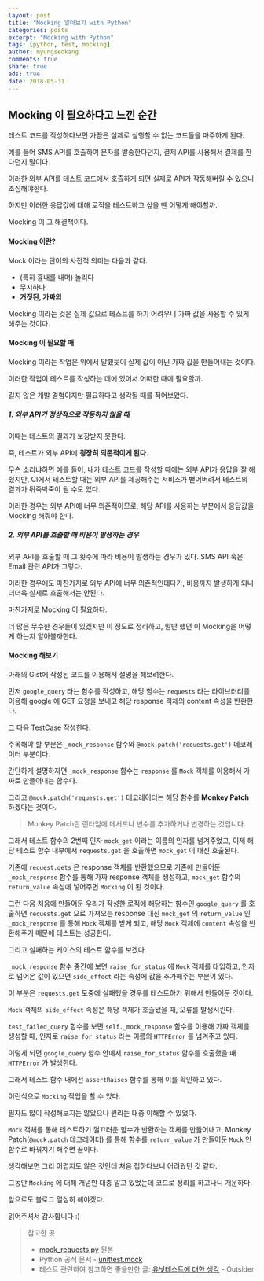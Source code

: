 ```yaml
---
layout: post
title: "Mocking 알아보기 with Python"
categories: posts
excerpt: "Mocking with Python"
tags: [python, test, mocking]
author: myungseokang
comments: true
share: true
ads: true
date: 2018-05-31
---
```


## Mocking 이 필요하다고 느낀 순간

테스트 코드를 작성하다보면 가끔은 실제로 실행할 수 없는 코드들을 마주하게 된다.

예를 들어 SMS API를 호출하여 문자를 발송한다던지, 결제 API를 사용해서 결제를 한다던지 말이다.

이러한 외부 API를 테스트 코드에서 호출하게 되면 실제로 API가 작동해버릴 수 있으니 조심해야한다.

하지만 이러한 응답값에 대해 로직을 테스트하고 싶을 땐 어떻게 해야할까.

Mocking 이 그 해결책이다.

#### Mocking 이란?

Mock 이라는 단어의 사전적 의미는 다음과 같다.

- (특히 흉내를 내며) 놀리다
- 무시하다
- **거짓된, 가짜의**

Mocking 이라는 것은 실제 값으로 테스트를 하기 어려우니 가짜 값을 사용할 수 있게 해주는 것이다.

#### Mocking 이 필요할 때

Mocking 이라는 작업은 위에서 말했듯이 실제 값이 아닌 가짜 값을 만들어내는 것이다.

이러한 작업이 테스트를 작성하는 데에 있어서 어떠한 때에 필요할까.

길지 않은 개발 경험이지만 필요하다고 생각될 때를 적어보았다.

##### 1. 외부 API가 정상적으로 작동하지 않을 때

이때는 테스트의 결과가 보장받지 못한다.

즉, 테스트가 외부 API에 **굉장히 의존적이게 된다**.

무슨 소리냐하면 예를 들어, 내가 테스트 코드를 작성할 때에는 외부 API가 응답을 잘 해줬지만, CI에서 테스트할 때는 외부 API를 제공해주는 서비스가 뻗어버려서 테스트의 결과가 뒤죽박죽이 될 수도 있다.

이러한 경우는 외부 API에 너무 의존적이므로, 해당 API를 사용하는 부분에서 응답값을 Mocking 해줘야 한다.

##### 2. 외부 API를 호출할 때 비용이 발생하는 경우

외부 API를 호출할 때 그 횟수에 따라 비용이 발생하는 경우가 있다. SMS API 혹은 Email 관련 API가 그렇다.

이러한 경우에도 마찬가지로 외부 API에 너무 의존적인데다가, 비용까지 발생하게 되니 더더욱 실제로 호출해서는 안된다.

마찬가지로 Mocking 이 필요하다.

더 많은 무수한 경우들이 있겠지만 이 정도로 정리하고, 말만 했던 이 Mocking을 어떻게 하는지 알아볼까한다.

#### Mocking 해보기

아래의 Gist에 작성된 코드를 이용해서 설명을 해보려한다.

<script src="https://gist.github.com/myungseokang/ee9d746fd1739ee9a58f5d74bb3b8674.js"></script>

먼저 `google_query` 라는 함수를 작성하고, 해당 함수는 `requests` 라는 라이브러리를 이용해 google 에 GET 요청을 보내고 해당 response 객체의 content 속성을 반환한다.

그 다음 TestCase 작성한다.

주목해야 할 부분은 `_mock_response` 함수와 `@mock.patch('requests.get')` 데코레이터 부분이다.

간단하게 설명하자면 `_mock_response` 함수는 `response` 를 `Mock` 객체를 이용해서 가짜로 만들어내는 함수다.

그리고 `@mock.patch('requests.get')` 데코레이터는 해당 함수를 **Monkey Patch** 하겠다는 것이다.

> Monkey Patch란 런타임에 메서드나 변수를 추가하거나 변경하는 것입니다.

그래서 테스트 함수의 2번째 인자 `mock_get` 이라는 이름의 인자를 넘겨주었고, 이제 해당 테스트 함수 내부에서 `requests.get` 을 호출하면 `mock_get` 이 대신 호출된다.

기존에 `request.gets` 은 response 객체를 반환했으므로 기존에 만들어둔 `_mock_response` 함수를 통해 가짜 response 객체를 생성하고, `mock_get` 함수의 `return_value` 속성에 넣어주면 `Mocking` 이 된 것이다.

그런 다음 처음에 만들어둔 우리가 작성한 로직에 해당하는 함수인 `google_query` 를 호출하면 `requests.get` 으로 가져오는 response 대신 `mock_get` 의 `return_value` 인 `_mock_response` 를 통해 `Mock` 객체를 받게 되고, 해당 `Mock` 객체에 `content` 속성을 반환해주기 때문에 테스트는 성공한다.

그리고 실패하는 케이스의 테스트 함수를 보겠다.

`_mock_response` 함수 중간에 보면 `raise_for_status` 에 `Mock` 객체를 대입하고, 인자로 넘어온 값이 있으면 `side_effect` 라는 속성에 값을 추가해주는 부분이 있다.

이 부분은 `requests.get` 도중에 실패했을 경우를 테스트하기 위해서 만들어둔 것이다.

`Mock` 객체의 `side_effect` 속성은 해당 객체가 호출됐을 때, 오류를 발생시킨다.

`test_failed_query` 함수를 보면 `self._mock_response` 함수를 이용해 가짜 객체를 생성할 때, 인자로 `raise_for_status` 라는 이름의 `HTTPError` 를 넘겨주고 있다.

이렇게 되면 `google_query` 함수 안에서 `raise_for_status` 함수를 호출했을 때 `HTTPError` 가 발생한다.

그래서 테스트 함수 내에선 `assertRaises` 함수를 통해 이를 확인하고 있다.

이런식으로 `Mocking` 작업을 할 수 있다.

필자도 많이 작성해보지는 않았으나 원리는 대충 이해할 수 있었다.

`Mock` 객체를 통해 테스트하기 껄끄러운 함수가 반환하는 객체를 만들어내고, Monkey Patch(`@mock.patch` 데코레이터) 를 통해 함수를 `return_value` 가 만들어둔 `Mock` 인 함수로 바꿔치기 해주면 끝이다.

생각해보면 그리 어렵지도 않은 것인데 처음 접하다보니 어려웠던 것 같다.

그동안 `Mocking` 에 대해 개념만 대충 알고 있었는데 코드로 정리를 하고나니 개운하다.

앞으로도 블로그 열심히 해야겠다.

읽어주셔서 감사합니다 :)

> 참고한 곳
> - [mock_requests.py](https://gist.github.com/evansde77/45467f5a7af84d2a2d34f3fcb357449c) 원본
> - Python 공식 문서 - [unittest.mock](https://docs.python.org/3/library/unittest.mock.html)
> - 테스트 관련하여 참고하면 좋을만한 글: [유닛테스트에 대한 생각](https://blog.outsider.ne.kr/1275) - Outsider
